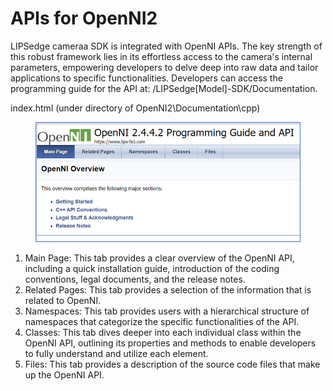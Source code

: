 # APIs for OpenNI2

LIPSedge cameraa SDK is integrated with OpenNI APIs. The key strength of this robust framework lies in its effortless access to the camera's internal parameters, empowering developers to delve deep into raw data and tailor applications to specific functionalities. Developers can access the programming guide for the API at: /LIPSedge\[Model]-SDK/Documentation.

index.html (under directory of OpenNI2\Documentation\cpp)

<figure><img src="../.gitbook/assets/global_camera/API_for_openni/image (13).png" alt=""><figcaption></figcaption></figure>

1. Main Page: This tab provides a clear overview of the OpenNI API, including a quick installation guide, introduction of the coding conventions, legal documents, and the release notes.
2. Related Pages: This tab provides a selection of the information that is related to OpenNI.
3. Namespaces: This tab provides users with a hierarchical structure of namespaces that categorize the specific functionalities of the API.
4. Classes: This tab dives deeper into each individual class within the OpenNI API, outlining its properties and methods to enable developers to fully understand and utilize each element.
5. Files: This tab provides a description of the source code files that make up the OpenNI API.
